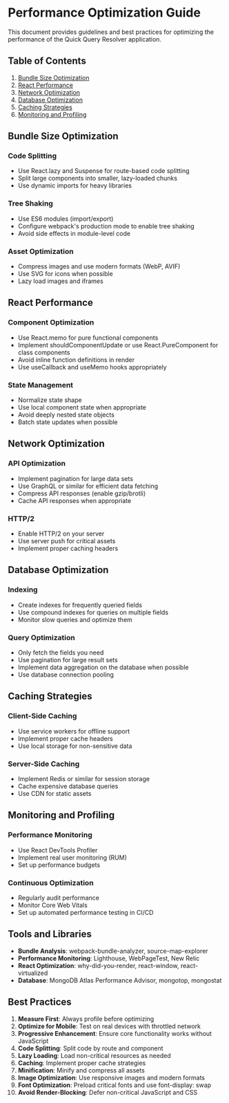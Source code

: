 # Performance Optimization Guide

This document provides guidelines and best practices for optimizing the performance of the Quick Query Resolver application.

## Table of Contents

1. [Bundle Size Optimization](#bundle-size-optimization)
2. [React Performance](#react-performance)
3. [Network Optimization](#network-optimization)
4. [Database Optimization](#database-optimization)
5. [Caching Strategies](#caching-strategies)
6. [Monitoring and Profiling](#monitoring-and-profiling)

## Bundle Size Optimization

### Code Splitting
- Use React.lazy and Suspense for route-based code splitting
- Split large components into smaller, lazy-loaded chunks
- Use dynamic imports for heavy libraries

### Tree Shaking
- Use ES6 modules (import/export)
- Configure webpack's production mode to enable tree shaking
- Avoid side effects in module-level code

### Asset Optimization
- Compress images and use modern formats (WebP, AVIF)
- Use SVG for icons when possible
- Lazy load images and iframes

## React Performance

### Component Optimization
- Use React.memo for pure functional components
- Implement shouldComponentUpdate or use React.PureComponent for class components
- Avoid inline function definitions in render
- Use useCallback and useMemo hooks appropriately

### State Management
- Normalize state shape
- Use local component state when appropriate
- Avoid deeply nested state objects
- Batch state updates when possible

## Network Optimization

### API Optimization
- Implement pagination for large data sets
- Use GraphQL or similar for efficient data fetching
- Compress API responses (enable gzip/brotli)
- Cache API responses when appropriate

### HTTP/2
- Enable HTTP/2 on your server
- Use server push for critical assets
- Implement proper caching headers

## Database Optimization

### Indexing
- Create indexes for frequently queried fields
- Use compound indexes for queries on multiple fields
- Monitor slow queries and optimize them

### Query Optimization
- Only fetch the fields you need
- Use pagination for large result sets
- Implement data aggregation on the database when possible
- Use database connection pooling

## Caching Strategies

### Client-Side Caching
- Use service workers for offline support
- Implement proper cache headers
- Use local storage for non-sensitive data

### Server-Side Caching
- Implement Redis or similar for session storage
- Cache expensive database queries
- Use CDN for static assets

## Monitoring and Profiling

### Performance Monitoring
- Use React DevTools Profiler
- Implement real user monitoring (RUM)
- Set up performance budgets

### Continuous Optimization
- Regularly audit performance
- Monitor Core Web Vitals
- Set up automated performance testing in CI/CD

## Tools and Libraries

- **Bundle Analysis**: webpack-bundle-analyzer, source-map-explorer
- **Performance Monitoring**: Lighthouse, WebPageTest, New Relic
- **React Optimization**: why-did-you-render, react-window, react-virtualized
- **Database**: MongoDB Atlas Performance Advisor, mongotop, mongostat

## Best Practices

1. **Measure First**: Always profile before optimizing
2. **Optimize for Mobile**: Test on real devices with throttled network
3. **Progressive Enhancement**: Ensure core functionality works without JavaScript
4. **Code Splitting**: Split code by route and component
5. **Lazy Loading**: Load non-critical resources as needed
6. **Caching**: Implement proper cache strategies
7. **Minification**: Minify and compress all assets
8. **Image Optimization**: Use responsive images and modern formats
9. **Font Optimization**: Preload critical fonts and use font-display: swap
10. **Avoid Render-Blocking**: Defer non-critical JavaScript and CSS
